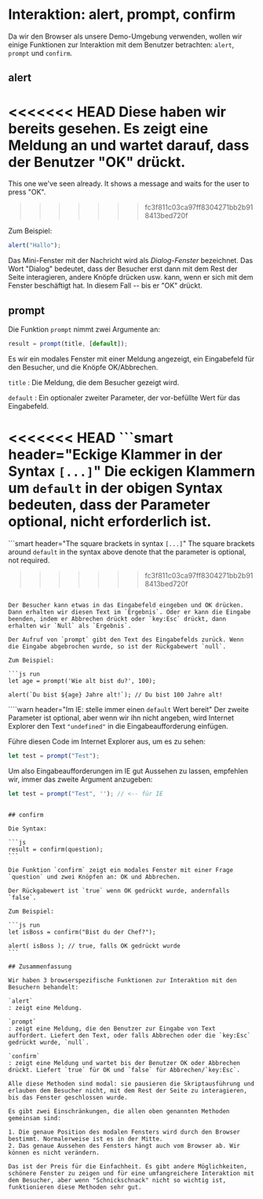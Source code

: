 # Interaktion: alert, prompt, confirm

Da wir den Browser als unsere Demo-Umgebung verwenden, wollen wir einige Funktionen zur Interaktion mit dem Benutzer betrachten: `alert`, `prompt` und `confirm`.

## alert

<<<<<<< HEAD
Diese haben wir bereits gesehen. Es zeigt eine Meldung an und wartet darauf, dass der Benutzer "OK" drückt.
=======
This one we've seen already. It shows a message and waits for the user to press "OK".
>>>>>>> fc3f811c03ca97ff8304271bb2b918413bed720f

Zum Beispiel:

```js run
alert("Hallo");
```

Das Mini-Fenster mit der Nachricht wird als *Dialog-Fenster* bezeichnet. Das Wort "Dialog" bedeutet, dass der Besucher erst dann mit dem Rest der Seite interagieren, andere Knöpfe drücken usw. kann, wenn er sich mit dem Fenster beschäftigt hat. In diesem Fall -- bis er "OK" drückt.

## prompt

Die Funktion `prompt` nimmt zwei Argumente an:

```js no-beautify
result = prompt(title, [default]);
```

Es wir ein modales Fenster mit einer Meldung angezeigt, ein Eingabefeld für den Besucher, und die Knöpfe OK/Abbrechen.

`title`
: Die Meldung, die dem Besucher gezeigt wird.

`default`
: Ein optionaler zweiter Parameter, der vor-befüllte Wert für das Eingabefeld.

<<<<<<< HEAD
```smart header="Eckige Klammer in der Syntax `[...]`"
Die eckigen Klammern um `default` in der obigen Syntax bedeuten, dass der Parameter optional, nicht erforderlich ist.
=======
```smart header="The square brackets in syntax `[...]`"
The square brackets around `default` in the syntax above denote that the parameter is optional, not required.
>>>>>>> fc3f811c03ca97ff8304271bb2b918413bed720f
```

Der Besucher kann etwas in das Eingabefeld eingeben und OK drücken. Dann erhalten wir diesen Text im `Ergebnis`. Oder er kann die Eingabe beenden, indem er Abbrechen drückt oder `key:Esc` drückt, dann erhalten wir `Null` als `Ergebnis`.

Der Aufruf von `prompt` gibt den Text des Eingabefelds zurück. Wenn die Eingabe abgebrochen wurde, so ist der Rückgabewert `null`.

Zum Beispiel:

```js run
let age = prompt('Wie alt bist du?', 100);

alert(`Du bist ${age} Jahre alt!`); // Du bist 100 Jahre alt!
```

````warn header="Im IE: stelle immer einen `default` Wert bereit"
Der zweite Parameter ist optional, aber wenn wir ihn nicht angeben, wird Internet Explorer den Text `"undefined"` in die Eingabeaufforderung einfügen.

Führe diesen Code im Internet Explorer aus, um es zu sehen:

```js run
let test = prompt("Test");
```

Um also Eingabeaufforderungen im IE gut Aussehen zu lassen, empfehlen wir, immer das zweite Argument anzugeben:

```js run
let test = prompt("Test", ''); // <-- für IE
```
````

## confirm

Die Syntax:

```js
result = confirm(question);
```

Die Funktion `confirm` zeigt ein modales Fenster mit einer Frage `question` und zwei Knöpfen an: OK und Abbrechen.

Der Rückgabewert ist `true` wenn OK gedrückt wurde, andernfalls `false`.

Zum Beispiel:

```js run
let isBoss = confirm("Bist du der Chef?");

alert( isBoss ); // true, falls OK gedrückt wurde
```

## Zusammenfassung

Wir haben 3 browserspezifische Funktionen zur Interaktion mit den Besuchern behandelt:

`alert`
: zeigt eine Meldung.

`prompt`
: zeigt eine Meldung, die den Benutzer zur Eingabe von Text auffordert. Liefert den Text, oder falls Abbrechen oder die `key:Esc` gedrückt wurde, `null`.

`confirm`
: zeigt eine Meldung und wartet bis der Benutzer OK oder Abbrechen drückt. Liefert `true` für OK und `false` für Abbrechen/`key:Esc`.

Alle diese Methoden sind modal: sie pausieren die Skriptausführung und erlauben dem Besucher nicht, mit dem Rest der Seite zu interagieren, bis das Fenster geschlossen wurde.

Es gibt zwei Einschränkungen, die allen oben genannten Methoden gemeinsam sind:

1. Die genaue Position des modalen Fensters wird durch den Browser bestimmt. Normalerweise ist es in der Mitte.
2. Das genaue Aussehen des Fensters hängt auch vom Browser ab. Wir können es nicht verändern.

Das ist der Preis für die Einfachheit. Es gibt andere Möglichkeiten, schönere Fenster zu zeigen und für eine umfangreichere Interaktion mit dem Besucher, aber wenn "Schnickschnack" nicht so wichtig ist, funktionieren diese Methoden sehr gut.
